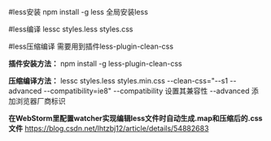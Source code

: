 #less安装
npm install -g less   全局安装less

#less编译
lessc styles.less styles.css

#less压缩编译
需要用到插件less-plugin-clean-css

**插件安装方法：**
npm install -g less-plugin-clean-css

**压缩编译方法：**
lessc styles.less styles.min.css --clean-css="--s1 --advanced --compatibility=ie8"
--compatibility  设置其兼容性
--advanced 添加浏览器厂商标识

**在WebStorm里配置watcher实现编辑less文件时自动生成.map和压缩后的.css文件**
https://blog.csdn.net/lhtzbj12/article/details/54882683